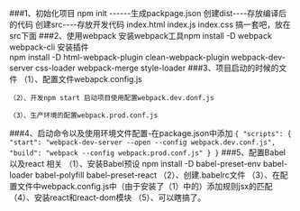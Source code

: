 ###1、初始化项目
    npm init ------生成packpage.json
    创建dist----存放编译后的代码
    创建src----存放开发代码
    index.html index.js index.css 搞一套吧，放在src下面
###2、使用webpack
    安装webpack工具npm install -D webpack webpack-cli
    安装插件  
    npm install -D html-webpack-plugin clean-webpack-plugin webpack-dev-server css-loader webpack-merge style-loader
###3、项目启动的时候的文件
    （1）、配置文件webapck.config.js
       
    （2）、开发npm start 启动项目使用配置webpack.dev.donf.js
       
    （3）、生产环境的配置webpack.prod.conf.js
       
###4、启动命令以及使用环境文件配置-在package.json中添加
    ```
        {
            "scripts": {
                "start": "webpack-dev-server --open --config webpack.dev.conf.js",
                "build": "webpack --config webpack.prod.conf.js"
            }
        }
    ```
###5、配置Babel以及react 相关
    （1）、安装Babel预设
        npm install -D babel-preset-env babel-loader babel-polyfill babel-preset-react
    （2）、创建.babelrc文件
    （3）、在配置文件中webpack.config.js中（由于安装了（1）中的）添加规则jsx的匹配
    （4）、安装react和react-dom模块
    （5）、可以瞎搞了。




